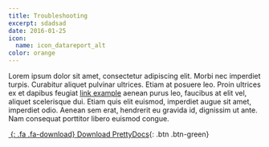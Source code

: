 ```yaml
---
title: Troubleshooting
excerpt: sdadsad
date: 2016-01-25
icon:
  name: icon_datareport_alt
color: orange
---
```


Lorem ipsum dolor sit amet, consectetur adipiscing elit. Morbi nec imperdiet turpis. Curabitur aliquet pulvinar ultrices.
Etiam at posuere leo. Proin ultrices ex et dapibus feugiat [link example](#) aenean purus leo, faucibus at elit vel, aliquet scelerisque dui.
Etiam quis elit euismod, imperdiet augue sit amet, imperdiet odio. Aenean sem erat, hendrerit  eu gravida id, dignissim ut ante.
Nam consequat porttitor libero euismod congue.

[*&nbsp;*{: .fa .fa-download} Download PrettyDocs](http://themes.3rdwavemedia.com){: .btn .btn-green}
